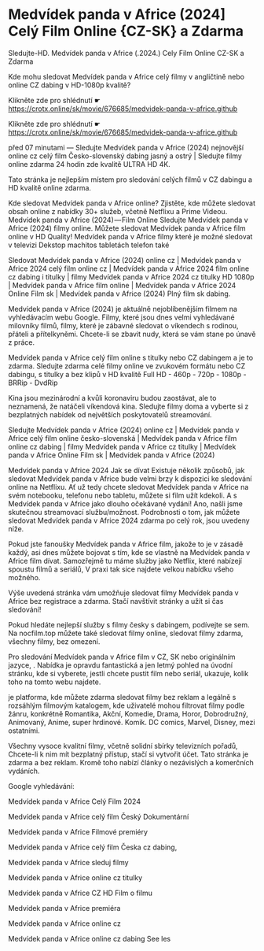 # Medvídek panda v Africe (2024] Celý Film Online {CZ-SK} a Zdarma
Sledujte-HD. Medvídek panda v Africe (.2024.) Cely Film Online CZ-SK a Zdarma


Kde mohu sledovat Medvídek panda v Africe celý filmy v angličtině nebo online CZ dabing v HD-1080p kvalitě?

 

 

 

Klikněte zde pro shlédnutí ☛ https://crotx.online/sk/movie/676685/medvidek-panda-v-africe.github

Klikněte zde pro shlédnutí ☛ https://crotx.online/sk/movie/676685/medvidek-panda-v-africe.github
 

 

 

před 07 minutami — Sledujte Medvídek panda v Africe (2024) nejnovější online cz celý film Česko-slovenský dabing jasný a ostrý | Sledujte filmy online zdarma 24 hodin zde kvalitě ULTRA HD 4K.


Tato stránka je nejlepším místem pro sledování celých filmů v CZ dabingu a HD kvalitě online zdarma.


Kde sledovat Medvídek panda v Africe online? Zjistěte, kde můžete sledovat obsah online z nabídky 30+ služeb, včetně Netflixu a Prime Videou. Medvídek panda v Africe (2024) — Film Online Sledujte Medvídek panda v Africe (2024) filmy online. Můžete sledovat Medvídek panda v Africe film online v HD Quality! Medvídek panda v Africe filmy které je možné sledovat v televizi Dekstop machitos tabletách telefon také


Sledovat Medvídek panda v Africe (2024) online cz | Medvídek panda v Africe 2024 celý film online cz | Medvídek panda v Africe 2024 film online cz dabing i titulky | filmy Medvídek panda v Africe 2024 cz titulky HD 1080p | Medvídek panda v Africe film online | Medvídek panda v Africe 2024 Online Film sk | Medvídek panda v Africe (2024) Plný film sk dabing.


Medvídek panda v Africe (2024) je aktuálně nejoblíbenějším filmem na vyhledávacím webu Google. Filmy, které jsou dnes velmi vyhledávané milovníky filmů, filmy, které je zábavné sledovat o víkendech s rodinou, přáteli a přítelkyněmi. Chcete-li se zbavit nudy, která se vám stane po únavě z práce.


Medvídek panda v Africe celý film online s titulky nebo CZ dabingem a je to zdarma. Sledujte zdarma celé filmy online ve zvukovém formátu nebo CZ dabingu, s titulky a bez klipů v HD kvalitě Full HD - 460p - 720p - 1080p - BRRip - DvdRip


Kina jsou mezinárodní a kvůli koronaviru budou zaostávat, ale to neznamená, že natáčeli víkendová kina. Sledujte filmy doma a vyberte si z bezplatných nabídek od největších poskytovatelů streamování.


Sledujte Medvídek panda v Africe (2024) online cz | Medvídek panda v Africe celý film online česko-slovenská | Medvídek panda v Africe film online cz dabing | filmy Medvídek panda v Africe cz titulky | Medvídek panda v Africe Online Film sk | Medvídek panda v Africe (2024)


Medvídek panda v Africe 2024 Jak se dívat Existuje několik způsobů, jak sledovat Medvídek panda v Africe bude velmi brzy k dispozici ke sledování online na Netflixu. Ať už tedy chcete sledovat Medvídek panda v Africe na svém notebooku, telefonu nebo tabletu, můžete si film užít kdekoli. A s Medvídek panda v Africe jako dlouho očekávané vydání! Ano, našli jsme skutečnou streamovací službu/možnost. Podrobnosti o tom, jak můžete sledovat Medvídek panda v Africe 2024 zdarma po celý rok, jsou uvedeny níže.

Pokud jste fanoušky Medvídek panda v Africe film, jakože to je v zásadě každý, asi dnes můžete bojovat s tím, kde se vlastně na Medvídek panda v Africe film dívat. Samozřejmě tu máme služby jako Netflix, které nabízejí spoustu filmů a seriálů, V praxi tak sice najdete velkou nabídku všeho možného.


Výše uvedená stránka vám umožňuje sledovat filmy Medvídek panda v Africe bez registrace a zdarma. Stačí navštívit stránky a užít si čas sledování!


Pokud hledáte nejlepší služby s filmy česky s dabingem, podívejte se sem. Na nocfilm.top můžete také sledovat filmy online, sledovat filmy zdarma, všechny filmy, bez omezení.


Pro sledování Medvídek panda v Africe film v CZ, SK nebo originálním jazyce, . Nabídka je opravdu fantastická a jen letmý pohled na úvodní stránku, kde si vyberete, jestli chcete pustit film nebo seriál, ukazuje, kolik toho na tomto webu najdete.


je platforma, kde můžete zdarma sledovat filmy bez reklam a legálně s rozsáhlým filmovým katalogem, kde uživatelé mohou filtrovat filmy podle žánru, konkrétně Romantika, Akční, Komedie, Drama, Horor, Dobrodružný, Animovaný, Anime, super hrdinové. Komik. DC comics, Marvel, Disney, mezi ostatními.


Všechny vysoce kvalitní filmy, včetně solidní sbírky televizních pořadů, Chcete-li k nim mít bezplatný přístup, stačí si vytvořit účet. Tato stránka je zdarma a bez reklam. Kromě toho nabízí články o nezávislých a komerčních vydáních.


Google vyhledávání:

Medvídek panda v Africe Celý Film 2024

Medvídek panda v Africe celý film Český Dokumentární

Medvídek panda v Africe Filmové premiéry

Medvídek panda v Africe celý film Česka cz dabing,

Medvídek panda v Africe sleduj filmy

Medvídek panda v Africe online cz titulky

Medvídek panda v Africe CZ HD Film o filmu

Medvídek panda v Africe premiéra

Medvídek panda v Africe online cz

Medvídek panda v Africe online cz dabing See les
